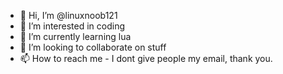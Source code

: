 - 👋 Hi, I’m @linuxnoob121
- 👀 I’m interested in coding
- 🌱 I’m currently learning lua
- 💞️ I’m looking to collaborate on stuff
- 📫 How to reach me - I dont give people my email, thank you.

<!---
linuxnoob121/linuxnoob121 is a ✨ special ✨ repository because its `README.md` (this file) appears on your GitHub profile.
You can click the Preview link to take a look at your changes.
--->

